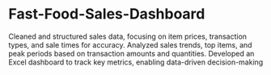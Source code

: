 # Fast-Food-Sales-Dashboard
Cleaned and structured sales data, focusing on item prices, transaction types, and sale times for accuracy. Analyzed sales trends, top items, and peak periods based on transaction amounts and quantities. Developed an Excel dashboard to track key metrics, enabling data-driven decision-making
